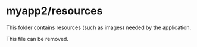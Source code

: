 # myapp2/resources

This folder contains resources (such as images) needed by the application. 

This file can be removed.
